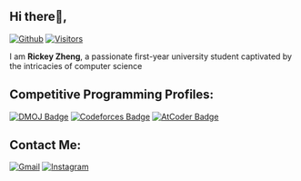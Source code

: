 ## Hi there👋,
[![Github](https://img.shields.io/github/followers/RickeyZh?label=Follow&style=social)](https://github.com/RickeyZh) 
[![Visitors](https://visitor-badge.laobi.icu/badge?page_id=RickeyZh.RickeyZh)](https://visitor-badge.laobi.icu/badge?page_id=RickeyZh.RickeyZh)

I am **Rickey Zheng**,
a passionate first-year university student captivated by the intricacies of computer science

## Competitive Programming Profiles:

[![DMOJ Badge](http://mosesxu.ca/judge-badge/dmoj/rickeyz)](https://dmoj.ca/user/RickeyZ)
[![Codeforces Badge](http://mosesxu.ca/judge-badge/codeforces/rickeyz)](https://codeforces.com/profile/RickeyZ)
[![AtCoder Badge](http://mosesxu.ca/judge-badge/atcoder/rickeyz)](https://atcoder.jp/users/RickeyZ)

## Contact Me:

[![Gmail](https://img.shields.io/badge/Gmail-D14836?style=for-the-badge&logo=gmail&logoColor=white)](mailto:rickey.zhengg@gmail.com)
[![Instagram](https://img.shields.io/badge/Instagram-D14836?style=for-the-badge&logo=instagram&logoColor=white)](https://www.instagram.com/rickey.zheng/)
